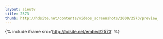 ```yaml
---
layout: sieutv
title: 2573
thumb: http://hdsite.net/contents/videos_screenshots/2000/2573/preview_360p.mp4.jpg
---
```

{% include iframe src='http://hdsite.net/embed/2573' %}
 
